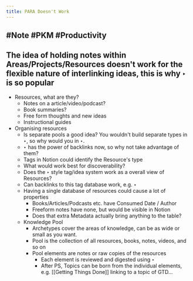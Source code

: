 ```yaml
---
title: PARA Doesn't Work
---
```


## #Note #PKM #Productivity
## The idea of holding notes within Areas/Projects/Resources doesn't work for the flexible nature of interlinking ideas, this is why ‣  is so popular
- Resources, what are they?
    - Notes on a article/video/podcast?
    - Book summaries?
    - Free form thoughts and new ideas
    - Instructional guides
- Organising resources
    - Is separate pools a good idea? You wouldn't build separate types in ‣, so why would you in ‣.
    - ‣ has the power of backlinks now, so why not take advantage of them?
    - Tags in Notion could identify the Resource's type
    - What would work best for discoverability?
    - Does the ‣ style tag/idea system work as a overall view of Resources?
    - Can backlinks to this tag database work, e.g. ‣
    - Having a single database of resources could cause a lot of properties
        - Books/Articles/Podcasts etc. have Consumed Date / Author
        - Freeform notes have none, but would be visible in Notion
        - Does that extra Metadata actually bring anything to the table?
    - Knowledge Pool
        - Archetypes cover the areas of knowledge, can be as wide or small as you want.
        - Pool is the collection of all resources, books, notes, videos, and so on
        - Pool elements are notes or raw copies of the resources
            - Each element is reviewed and digested using ‣
            - After PS, Topics can be born from the individual elements, e.g. [[Getting Things Done]] linking to a topic of GTD...
